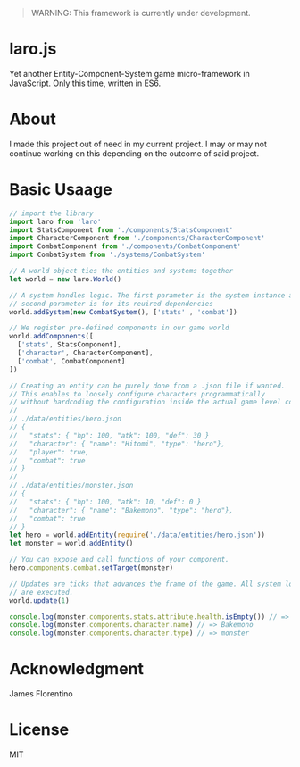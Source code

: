 > WARNING: This framework is currently under development.

# laro.js

Yet another Entity-Component-System game micro-framework in JavaScript. Only this time, written in ES6.

# About

I made this project out of need in my current project. I may or may not continue working on this depending on the outcome of said project.

# Basic Usaage

```javascript
// import the library
import laro from 'laro'
import StatsComponent from './components/StatsComponent'
import CharacterComponent from './components/CharacterComponent'
import CombatComponent from './components/CombatComponent'
import CombatSystem from './systems/CombatSystem'

// A world object ties the entities and systems together
let world = new laro.World()

// A system handles logic. The first parameter is the system instance and the
// second parameter is for its reuired dependencies
world.addSystem(new CombatSystem(), ['stats' , 'combat'])

// We register pre-defined components in our game world
world.addComponents([
  ['stats', StatsComponent],
  ['character', CharacterComponent],
  ['combat', CombatComponent]
])

// Creating an entity can be purely done from a .json file if wanted.
// This enables to loosely configure characters programmatically
// without hardcoding the configuration inside the actual game level code.
//
// ./data/entities/hero.json
// {
//   "stats": { "hp": 100, "atk": 100, "def": 30 }
//   "character": { "name": "Hitomi", "type": "hero"},
//   "player": true,
//   "combat": true
// }
//
// ./data/entities/monster.json
// {
//   "stats": { "hp": 100, "atk": 10, "def": 0 }
//   "character": { "name": "Bakemono", "type": "hero"},
//   "combat": true
// }
let hero = world.addEntity(require('./data/entities/hero.json'))
let monster = world.addEntity()

// You can expose and call functions of your component.
hero.components.combat.setTarget(monster)

// Updates are ticks that advances the frame of the game. All system logic
// are executed.
world.update(1)

console.log(monster.components.stats.attribute.health.isEmpty()) // => true
console.log(monster.components.character.name) // => Bakemono
console.log(monster.components.character.type) // => monster
```

# Acknowledgment

James Florentino

# License

MIT
